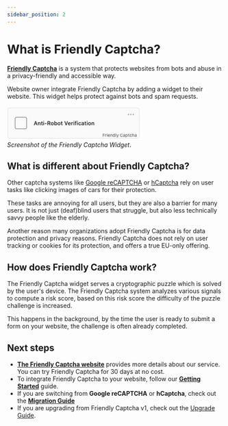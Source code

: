 ```yaml
---
sidebar_position: 2
---
```


# What is Friendly Captcha?

[**Friendly Captcha**](https://friendlycaptcha.com) is a system that protects websites from bots and abuse in a privacy-friendly and accessible way. 

Website owner integrate Friendly Captcha by adding a widget to their website. This widget helps protect against bots and spam requests.

![Widget screenshot](./widget-v2-ready.png)  
*Screenshot of the Friendly Captcha Widget*.


## What is different about Friendly Captcha?

Other captcha systems like [Google reCAPTCHA](https://en.wikipedia.org/wiki/ReCAPTCHA) or [hCaptcha](https://hcaptcha.com) rely on user tasks like clicking images of cars for their protection.

These tasks are annoying for all users, but they are also a barrier for many users. It is not just (deaf)blind users that struggle, but also less technically savvy people like the elderly.

Another reason many organizations adopt Friendly Captcha is for data protection and privacy reasons. Friendly Captcha does not rely on user tracking or cookies for its protection, and offers a true EU-only offering.

## How does Friendly Captcha work?
The Friendly Captcha widget serves a cryptographic puzzle which is solved by the user's device. The Friendly Captcha system analyzes various signals to compute a risk score, based on this risk score the difficulty of the puzzle challenge is increased.

This happens in the background, by the time the user is ready to submit a form on your website, the challenge is often already completed.


## Next steps

* [**The Friendly Captcha website**](https://friendlycaptcha.com) provides more details about our service. You can try Friendly Captcha for 30 days at no cost.
* To integrate Friendly Captcha to your website, follow our [**Getting Started**](./getting-started/introduction) guide.
* If you are switching from **Google reCAPTCHA** or **hCaptcha**, check out the [**Migration Guide**](./guides/)
* If you are upgrading from Friendly Captcha v1, check out the [Upgrade Guide](./guides/upgrading-to-v2/introduction).